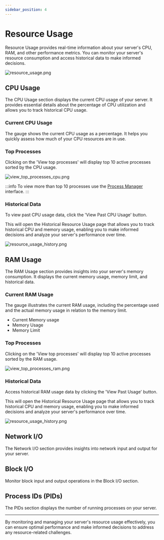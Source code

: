 ```yaml
---
sidebar_position: 4
---
```


# Resource Usage

Resource Usage provides real-time information about your server's CPU, RAM, and other performance metrics. You can monitor your server's resource consumption and access historical data to make informed decisions.

![resource_usage.png](/img/panel/v1/analytics/resource_usage.png)


## CPU Usage

The CPU Usage section displays the current CPU usage of your server. It provides essential details about the percentage of CPU utilization and allows you to track historical CPU usage.

### Current CPU Usage

The gauge shows the current CPU usage as a percentage. It helps you quickly assess how much of your CPU resources are in use.

### Top Processes

Clicking on the 'View top processes' will display top 10 active processes sorted by the CPU usage.

![view_top_processes_cpu.png](/img/panel/v1/analytics/view_top_processes_cpu.png)

:::info
To view more than top 10 processes use the [Process Manager](/docs/panel/advanced/process_manager) interface.
:::

### Historical Data

To view past CPU usage data, click the 'View Past CPU Usage' button.

This will open the Historical Resource Usage page that allows you to track historical CPU and memory usage, enabling you to make informed decisions and analyze your server's performance over time.

![resource_usage_history.png](/img/panel/v1/analytics/resource_usage_history.png)

## RAM Usage

The RAM Usage section provides insights into your server's memory consumption. It displays the current memory usage, memory limit, and historical data.

### Current RAM Usage

The gauge illustrates the current RAM usage, including the percentage used and the actual memory usage in relation to the memory limit.

- Current Memory usage
- Memory Usage
- Memory Limit

### Top Processes

Clicking on the 'View top processes' will display top 10 active processes sorted by the RAM usage.

![view_top_processes_ram.png](/img/panel/v1/analytics/view_top_processes_ram.png)

### Historical Data

Access historical RAM usage data by clicking the 'View Past Usage' button.

This will open the Historical Resource Usage page that allows you to track historical CPU and memory usage, enabling you to make informed decisions and analyze your server's performance over time.

![resource_usage_history.png](/img/panel/v1/analytics/resource_usage_history.png)


## Network I/O

The Network I/O section provides insights into network input and output for your server.

## Block I/O

Monitor block input and output operations in the Block I/O section.

## Process IDs (PIDs)

The PIDs section displays the number of running processes on your server.

---

By monitoring and managing your server's resource usage effectively, you can ensure optimal performance and make informed decisions to address any resource-related challenges.
